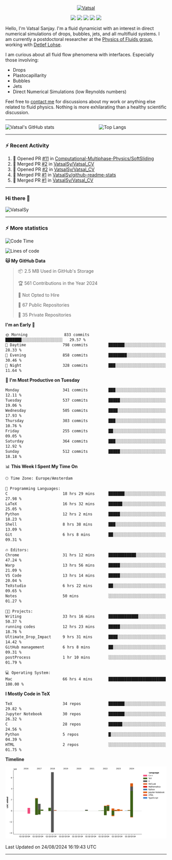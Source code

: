 <center>

[<img alt="Vatsal" width="200px" src="https://www.dropbox.com/s/dxyybgtblo8er6h/Logo_Vatsal_Vector.png?raw=1">](https://www.vatsalsanjay.com)

[<img src="https://img.shields.io/badge/googlescholar-4285F4?&style=for-the-badge&logo=googlescholar&logoColor=white">](https://scholar.google.com/citations?hl=en&user=67aQviYAAAAJ)
[<img src="https://img.shields.io/static/v1.svg?&style=for-the-badge&logo=ResearchGate&label=&message=ResearchGate&logoColor=white&color=green">](https://www.researchgate.net/profile/Vatsal-Sanjay-2)
[<img src="https://img.shields.io/badge/twitter-1DA1F2?&style=for-the-badge&logo=twitter&logoColor=white">](https://twitter.com/VatsalSanjay)
[<img src="https://img.shields.io/badge/linkedin-0A66C2?&style=for-the-badge&logo=linkedin">](https://www.linkedin.com/in/vatsalsanjay/)
[<img src="https://img.shields.io/badge/orcid-A6CE39?&style=for-the-badge&logo=orcid&logoColor=white">](https://orcid.org/0000-0002-4293-6099)

</center>

Hello, I'm Vatsal Sanjay. I'm a fluid dynamicist with an interest in direct numerical simulations of drops, bubbles, jets, and all multifluid systems. I am currently a postdoctoral researcher at the [Physics of Fluids group](https://pof.tnw.utwente.nl), working with [Detlef Lohse](https://en.wikipedia.org/wiki/Detlef_Lohse). 

I am curious about all fluid flow phenomena with interfaces. Especially those involving:

- Drops
- Plastocapillarity
- Bubbles
- Jets
- Direct Numerical Simulations (low Reynolds numbers)

Feel free to [contact me](mailto:contact@vatsalsanjay.com) for discussions about my work or anything else related to fluid physics. Nothing is more exhilarating than a healthy scientific discussion.

<!-- ![Vatsal's GitHub stats](https://github-readme-stats-xi-wine-74.vercel.app/api?username=VatsalSy&show_icons=true&theme=vision-friendly-dark)

![Top Langs](https://github-readme-stats-xi-wine-74.vercel.app/api/top-langs/?username=VatsalSy&layout=compact&theme=vision-friendly-dark) -->

---
<div style="display: flex; justify-content: space-between;">
    <img src="https://github-readme-stats-xi-wine-74.vercel.app/api?username=VatsalSy&show_icons=true&theme=vision-friendly-dark" alt="Vatsal's GitHub stats" style="width: 55%;">
    <img src="https://github-readme-stats-xi-wine-74.vercel.app/api/top-langs/?username=VatsalSy&layout=compact&theme=vision-friendly-dark" alt="Top Langs" style="width: 42%;">
</div>

---

### :zap: Recent Activity

<!--START_SECTION:activity-->
1. 💪 Opened PR [#11](https://github.com/Computational-Multiphase-Physics/SoftSliding/pull/11) in [Computational-Multiphase-Physics/SoftSliding](https://github.com/Computational-Multiphase-Physics/SoftSliding)
2. 🎉 Merged PR [#2](https://github.com/VatsalSy/Vatsal_CV/pull/2) in [VatsalSy/Vatsal_CV](https://github.com/VatsalSy/Vatsal_CV)
3. 💪 Opened PR [#2](https://github.com/VatsalSy/Vatsal_CV/pull/2) in [VatsalSy/Vatsal_CV](https://github.com/VatsalSy/Vatsal_CV)
4. 🎉 Merged PR [#1](https://github.com/VatsalSy/github-readme-stats/pull/1) in [VatsalSy/github-readme-stats](https://github.com/VatsalSy/github-readme-stats)
5. 🎉 Merged PR [#1](https://github.com/VatsalSy/Vatsal_CV/pull/1) in [VatsalSy/Vatsal_CV](https://github.com/VatsalSy/Vatsal_CV)
<!--END_SECTION:activity-->
---

### Hi there 👋
<p align="left"> <img src="https://komarev.com/ghpvc/?username=VatsalSy&label=Profile%20views&color=orange&style=for-the-badge" alt="VatsalSy" /> </p>

---
### :zap: More statistics

<!--START_SECTION:waka-->
![Code Time](http://img.shields.io/badge/Code%20Time-225%20hrs%2052%20mins-blue)

![Lines of code](https://img.shields.io/badge/From%20Hello%20World%20I%27ve%20Written-20.3%20million%20lines%20of%20code-blue)

**🐱 My GitHub Data** 

> 📦 2.5 MB Used in GitHub's Storage 
 > 
> 🏆 561 Contributions in the Year 2024
 > 
> 🚫 Not Opted to Hire
 > 
> 📜 67 Public Repositories 
 > 
> 🔑 35 Private Repositories 
 > 
**I'm an Early 🐤** 

```text
🌞 Morning                833 commits         ███████░░░░░░░░░░░░░░░░░░   29.57 % 
🌆 Daytime                798 commits         ███████░░░░░░░░░░░░░░░░░░   28.33 % 
🌃 Evening                858 commits         ████████░░░░░░░░░░░░░░░░░   30.46 % 
🌙 Night                  328 commits         ███░░░░░░░░░░░░░░░░░░░░░░   11.64 % 
```
📅 **I'm Most Productive on Tuesday** 

```text
Monday                   341 commits         ███░░░░░░░░░░░░░░░░░░░░░░   12.11 % 
Tuesday                  537 commits         █████░░░░░░░░░░░░░░░░░░░░   19.06 % 
Wednesday                505 commits         ████░░░░░░░░░░░░░░░░░░░░░   17.93 % 
Thursday                 303 commits         ███░░░░░░░░░░░░░░░░░░░░░░   10.76 % 
Friday                   255 commits         ██░░░░░░░░░░░░░░░░░░░░░░░   09.05 % 
Saturday                 364 commits         ███░░░░░░░░░░░░░░░░░░░░░░   12.92 % 
Sunday                   512 commits         █████░░░░░░░░░░░░░░░░░░░░   18.18 % 
```


📊 **This Week I Spent My Time On** 

```text
🕑︎ Time Zone: Europe/Amsterdam

💬 Programming Languages: 
C                        18 hrs 29 mins      ███████░░░░░░░░░░░░░░░░░░   27.98 % 
LaTeX                    16 hrs 32 mins      ██████░░░░░░░░░░░░░░░░░░░   25.05 % 
Python                   12 hrs 2 mins       █████░░░░░░░░░░░░░░░░░░░░   18.23 % 
Shell                    8 hrs 38 mins       ███░░░░░░░░░░░░░░░░░░░░░░   13.09 % 
Git                      6 hrs 8 mins        ██░░░░░░░░░░░░░░░░░░░░░░░   09.31 % 

🔥 Editors: 
Chrome                   31 hrs 12 mins      ████████████░░░░░░░░░░░░░   47.24 % 
Warp                     13 hrs 56 mins      █████░░░░░░░░░░░░░░░░░░░░   21.09 % 
VS Code                  13 hrs 14 mins      █████░░░░░░░░░░░░░░░░░░░░   20.04 % 
TeXstudio                6 hrs 22 mins       ██░░░░░░░░░░░░░░░░░░░░░░░   09.65 % 
Notes                    50 mins             ░░░░░░░░░░░░░░░░░░░░░░░░░   01.27 % 

🐱‍💻 Projects: 
Writing                  33 hrs 16 mins      █████████████░░░░░░░░░░░░   50.37 % 
running codes            12 hrs 23 mins      █████░░░░░░░░░░░░░░░░░░░░   18.76 % 
Ultimate_Drop_Impact     9 hrs 31 mins       ████░░░░░░░░░░░░░░░░░░░░░   14.42 % 
GitHub management        6 hrs 8 mins        ██░░░░░░░░░░░░░░░░░░░░░░░   09.31 % 
postProcess              1 hr 10 mins        ░░░░░░░░░░░░░░░░░░░░░░░░░   01.79 % 

💻 Operating System: 
Mac                      66 hrs 4 mins       █████████████████████████   100.00 % 
```

**I Mostly Code in TeX** 

```text
TeX                      34 repos            ███████░░░░░░░░░░░░░░░░░░   29.82 % 
Jupyter Notebook         30 repos            ███████░░░░░░░░░░░░░░░░░░   26.32 % 
C                        28 repos            ██████░░░░░░░░░░░░░░░░░░░   24.56 % 
Python                   5 repos             █░░░░░░░░░░░░░░░░░░░░░░░░   04.39 % 
HTML                     2 repos             ░░░░░░░░░░░░░░░░░░░░░░░░░   01.75 % 
```



**Timeline**

![Lines of Code chart](https://raw.githubusercontent.com/VatsalSy/VatsalSy/main/assets/bar_graph.png)


 Last Updated on 24/08/2024 16:19:43 UTC
<!--END_SECTION:waka-->
---
